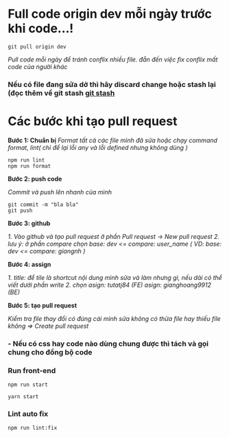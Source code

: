 # Full code origin dev mỗi ngày trước khi code...!
```
git pull origin dev
```
*Pull code mỗi ngày để tránh conflix nhiều file. đẫn đến việc fix conflix mất code của người khác*
### Nếu có file đang sửa dở thì hãy discard change hoặc stash lại (đọc thêm về git stash [git stash](https://viblo.asia/p/nhan-hon-cung-git-stash-07LKXM8JZV4)

# Các bước khi tạo pull request
**Bước 1: Chuẩn bị**
*Format tất cả các file mình đã sửa hoặc chạy command format, lint( chỉ để lại lỗi any và lỗi defined nhưng không dùng )*
```
npm run lint
npm run format
```

**Bước 2: push code**

*Commit và push lên nhanh của mình*
```
git commit -m "bla bla"
git push 
```

**Bước 3: github**

*1. Vào github và tạo pull request ở phần Pull request -> New pull request*
*2. lưu ý: ở phần compare chọn base: dev <= compare: user_name ( VD: base: dev <= compare: giangnh )*

**Bước 4: assign**

*1. title: để tile là shortcut nội dung mình sửa và làm nhưng gì, nếu dài có thể viết dưới phần write*
*2. chọn asign: tutatj84 (FE)*
*asign: gianghoang9912 (BE)*

**Bước 5: tạo pull request**

*Kiểm tra file thay đổi có đúng cái mình sửa không có thừa file hay thiếu file không => Create pull request*

### - Nếu có css hay code nào dùng chung được thì tách và gọi chung cho đồng bộ code

### Run front-end
```
npm run start

yarn start
```
### Lint auto fix
```
npm run lint:fix
```
